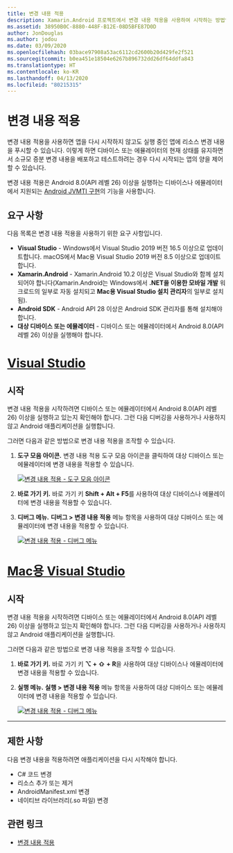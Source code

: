 ```yaml
---
title: 변경 내용 적용
description: Xamarin.Android 프로젝트에서 변경 내용 적용을 사용하여 시작하는 방법입니다.
ms.assetid: 38950B0C-8880-448F-B12E-08D5BFE87D0D
author: JonDouglas
ms.author: jodou
ms.date: 03/09/2020
ms.openlocfilehash: 03bace97908a53ac6112cd2600b20d429fe2f521
ms.sourcegitcommit: b0ea451e18504e6267b896732dd26df64ddfa843
ms.translationtype: HT
ms.contentlocale: ko-KR
ms.lasthandoff: 04/13/2020
ms.locfileid: "80215315"
---
```

# <a name="apply-changes"></a>변경 내용 적용

변경 내용 적용을 사용하면 앱을 다시 시작하지 않고도 실행 중인 앱에 리소스 변경 내용을 푸시할 수 있습니다. 이렇게 하면 디바이스 또는 에뮬레이터의 현재 상태를 유지하면서 소규모 증분 변경 내용을 배포하고 테스트하려는 경우 다시 시작되는 앱의 양을 제어할 수 있습니다.

변경 내용 적용은 Android 8.0(API 레벨 26) 이상을 실행하는 디바이스나 에뮬레이터에서 지원되는 [Android JVMTI 구현](https://docs.oracle.com/javase/8/docs/platform/jvmti/jvmti.html#bci)의 기능을 사용합니다.

## <a name="requirements"></a>요구 사항

다음 목록은 변경 내용 적용을 사용하기 위한 요구 사항입니다.

- **Visual Studio** - Windows에서 Visual Studio 2019 버전 16.5 이상으로 업데이트합니다. macOS에서 Mac용 Visual Studio 2019 버전 8.5 이상으로 업데이트합니다.
- **Xamarin.Android** - Xamarin.Android 10.2 이상은 Visual Studio와 함께 설치되어야 합니다(Xamarin.Android는 Windows에서 **.NET을 이용한 모바일 개발** 워크로드의 일부로 자동 설치되고 **Mac용 Visual Studio 설치 관리자**의 일부로 설치됨).
- **Android SDK** - Android API 28 이상은 Android SDK 관리자를 통해 설치해야 합니다.
- **대상 디바이스 또는 에뮬레이터** - 디바이스 또는 에뮬레이터에서 Android 8.0(API 레벨 26) 이상을 실행해야 합니다.

# <a name="visual-studio"></a>[Visual Studio](#tab/windows)

## <a name="get-started"></a>시작

변경 내용 적용을 시작하려면 디바이스 또는 에뮬레이터에서 Android 8.0(API 레벨 26) 이상을 실행하고 있는지 확인해야 합니다. 그런 다음 디버깅을 사용하거나 사용하지 않고 Android 애플리케이션을 실행합니다.

그러면 다음과 같은 방법으로 변경 내용 적용을 조작할 수 있습니다.

1. **도구 모음 아이콘.** 변경 내용 적용 도구 모음 아이콘을 클릭하여 대상 디바이스 또는 에뮬레이터에 변경 내용을 적용할 수 있습니다.

    [![변경 내용 적용 - 도구 모음 아이콘](apply-changes-images/Apply-Changes-Toolbar.png)](apply-changes-images/Apply-Changes-Toolbar.png#lightbox)

2. **바로 가기 키.** 바로 가기 키 **Shift + Alt + F5**를 사용하여 대상 디바이스나 에뮬레이터에 변경 내용을 적용할 수 있습니다.
3. **디버그 메뉴.** **디버그 > 변경 내용 적용** 메뉴 항목을 사용하여 대상 디바이스 또는 에뮬레이터에 변경 내용을 적용할 수 있습니다.

    [![변경 내용 적용 - 디버그 메뉴](apply-changes-images/Apply-Changes-Debug-Menu.png)](apply-changes-images/Apply-Changes-Debug-Menu.png#lightbox)

# <a name="visual-studio-for-mac"></a>[Mac용 Visual Studio](#tab/macos)

## <a name="get-started"></a>시작

변경 내용 적용을 시작하려면 디바이스 또는 에뮬레이터에서 Android 8.0(API 레벨 26) 이상을 실행하고 있는지 확인해야 합니다. 그런 다음 디버깅을 사용하거나 사용하지 않고 Android 애플리케이션을 실행합니다.

그러면 다음과 같은 방법으로 변경 내용 적용을 조작할 수 있습니다.

1. **바로 가기 키.** 바로 가기 키 **⌥ + ⇧ + R**을 사용하여 대상 디바이스나 에뮬레이터에 변경 내용을 적용할 수 있습니다.
2. **실행 메뉴.** **실행 > 변경 내용 적용** 메뉴 항목을 사용하여 대상 디바이스 또는 에뮬레이터에 변경 내용을 적용할 수 있습니다.

    [![변경 내용 적용 - 디버그 메뉴](apply-changes-images/Apply-Changes-Debug-Menu-Mac.png)](apply-changes-images/Apply-Changes-Debug-Menu-Mac.png#lightbox)

-----

## <a name="limitations"></a>제한 사항

다음 변경 내용을 적용하려면 애플리케이션을 다시 시작해야 합니다.

- C# 코드 변경
- 리소스 추가 또는 제거
- AndroidManifest.xml 변경
- 네이티브 라이브러리(.so 파일) 변경

## <a name="related-links"></a>관련 링크

- [변경 내용 적용](https://developer.android.com/studio/run#apply-changes)
